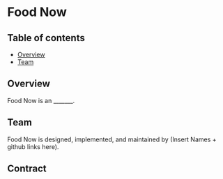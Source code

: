 # Food Now

## Table of contents

* [Overview](#overview)
* [Team](#team)

## Overview

Food Now is an _______.

## Team

Food Now is designed, implemented, and maintained by (Insert Names + github links here).

## Contract


